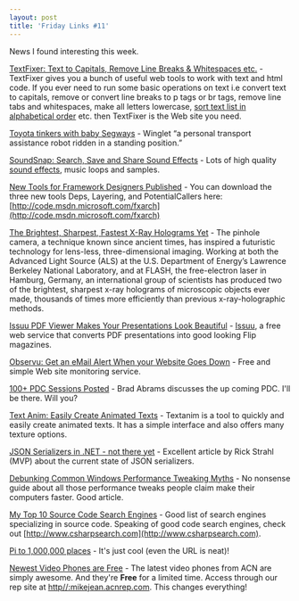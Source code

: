 ```yaml
---
layout: post  
title: 'Friday Links #11'
---
```

News I found interesting this week.

[TextFixer: Text to Capitals, Remove Line Breaks & Whitespaces etc.](http://www.makeuseof.com/dir/textfixer-online-tools-change-modify-text-html/) - TextFixer gives you a bunch of useful web tools to work with text and html code. If you ever need to run some basic operations on text i.e convert text to capitals, remove or convert line breaks to p tags or br tags, remove line tabs and whitespaces, make all letters lowercase, [sort text list in alphabetical order](http://www.makeuseof.com/dir/alphebetizer-put-lists-alphabetical-order/) etc. then TextFixer is the Web site you need.

[Toyota tinkers with baby Segways](http://blogs.zdnet.com/BTL/?p=9525) - Winglet “a personal transport assistance robot ridden in a standing position.”

[SoundSnap: Search, Save and Share Sound Effects](http://www.makeuseof.com/dir/soundsnap-search-save-upload-share-sound-effects/) - Lots of high quality [sound effects](http://www.makeuseof.com/dir/soungle-free-sound-effects-website/), music loops and samples.

[New Tools for Framework Designers Published](http://blogs.msdn.com/brada/archive/2008/08/03/new-tools-for-framework-designers-published.aspx) - You can download the three new tools Deps, Layering, and PotentialCallers here: [http://code.msdn.microsoft.com/fxarch](http://code.msdn.microsoft.com/fxarch)

[The Brightest, Sharpest, Fastest X-Ray Holograms Yet](http://www.lbl.gov/publicinfo/newscenter/pr/2008/ALS-fast-holograms.html) - The pinhole camera, a technique known since ancient times, has inspired a futuristic technology for lens-less, three-dimensional imaging. Working at both the Advanced Light Source (ALS) at the U.S. Department of Energy’s Lawrence Berkeley National Laboratory, and at FLASH, the free-electron laser in Hamburg, Germany, an international group of scientists has produced two of the brightest, sharpest x-ray holograms of microscopic objects ever made, thousands of times more efficiently than previous x-ray-holographic methods.

[Issuu PDF Viewer Makes Your Presentations Look Beautiful](http://www.labnol.org/internet/tools/issuu-pdf-viewer-beautiful-presentations/4104/) - [Issuu](http://issuu.com/), a free web service that converts PDF presentations into good looking Flip magazines.

[Observu: Get an eMail Alert When your Website Goes Down](http://www.makeuseof.com/dir/observu-email-alert-blog/) - Free and simple Web site monitoring service.

[100+ PDC Sessions Posted](http://blogs.msdn.com/brada/archive/2008/08/04/100-pdc-sessions-posted.aspx) - Brad Abrams discusses the up coming PDC. I'll be there. Will you?

[Text Anim: Easily Create Animated Texts](http://www.makeuseof.com/dir/text-anim-easily-create-animated-texts/) - Textanim is a tool to quickly and easily create animated texts. It has a simple interface and also offers many texture options.

[JSON Serializers in .NET - not there yet](http://west-wind.com/WebLog/posts/442969.aspx) - Excellent article by Rick Strahl (MVP) about the current state of JSON serializers.

[Debunking Common Windows Performance Tweaking Myths](http://lifehacker.com/5033518/debunking-common-windows-performance-tweaking-myths) - No nonsense guide about all those performance tweaks people claim make their computers faster. Good article.

[My Top 10 Source Code Search Engines](http://www.cavdar.net/2008/08/01/my-top-10-source-code-search-engines/) - Good list of search engines specializing in source code. Speaking of good code search engines, check out [http://www.csharpsearch.com](http://www.csharpsearch.com).

[Pi to 1,000,000 places](http://3.141592653589793238462643383279502884197169399375105820974944592.com/index314.html) - It's just cool (even the URL is neat)!

[Newest Video Phones are Free](http://myacn.com) - The latest video phones from ACN are simply awesome. And they're **Free** for a limited time. Access through our rep site at [http//:mikejean.acnrep.com](http://mikejean.acnrep.com). This changes everything!
